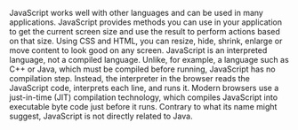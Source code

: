 JavaScript works well with other languages and can be used in many applications.
JavaScript provides methods you can use in your application to get the current screen size and use the result to perform actions based on that size. Using CSS and HTML, you can resize, hide, shrink, enlarge or move content to look good on any screen.
JavaScript is an interpreted language, not a compiled language. Unlike, for example, a language such as C++ or Java, which must be compiled before running, JavaScript has no compilation step. Instead, the interpreter in the browser reads the JavaScript code, interprets each line, and runs it. Modern browsers use a just-in-time (JIT) compilation technology, which compiles JavaScript into executable byte code just before it runs.
Contrary to what its name might suggest, JavaScript is not directly related to Java.
